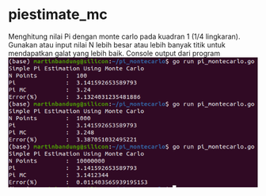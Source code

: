 # piestimate_mc
Menghitung nilai Pi dengan monte carlo pada kuadran 1 (1/4 lingkaran). Gunakan atau input nilai N lebih besar atau lebih banyak titik untuk mendapatkan galat yang lebih baik.
Console output dari program
![Console output](https://github.com/martinbandung/piestimate_mc/blob/main/pi_mc_out.png)
